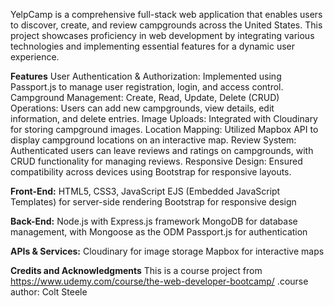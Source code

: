 YelpCamp is a comprehensive full-stack web application that enables users to discover, create, and review campgrounds across the United States. This project showcases proficiency in web development by integrating various technologies and implementing essential features for a dynamic user experience.

**Features**
User Authentication & Authorization: Implemented using Passport.js to manage user registration, login, and access control.
Campground Management: Create, Read, Update, Delete (CRUD) Operations: Users can add new campgrounds, view details, edit information, and delete entries.
Image Uploads: Integrated with Cloudinary for storing campground images.
Location Mapping: Utilized Mapbox API to display campground locations on an interactive map.
Review System: Authenticated users can leave reviews and ratings on campgrounds, with CRUD functionality for managing reviews.
Responsive Design: Ensured compatibility across devices using Bootstrap for responsive layouts.

**Front-End:**
HTML5, CSS3, JavaScript
EJS (Embedded JavaScript Templates) for server-side rendering
Bootstrap for responsive design

**Back-End:**
Node.js with Express.js framework
MongoDB for database management, with Mongoose as the ODM
Passport.js for authentication

**APIs & Services:**
Cloudinary for image storage
Mapbox for interactive maps

**Credits and Acknowledgments**
This is a course project from
https://www.udemy.com/course/the-web-developer-bootcamp/ .course author: Colt Steele
